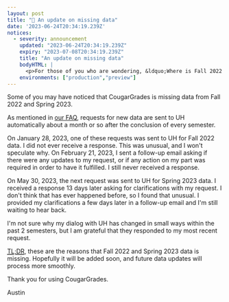 ```yaml
---
layout: post
title: "📰 An update on missing data"
date: '2023-06-24T20:34:19.239Z'
notices:
  - severity: announcement
    updated: "2023-06-24T20:34:19.239Z"
    expiry: "2023-07-08T20:34:19.239Z"
    title: "An update on missing data"
    bodyHTML: |
      <p>For those of you who are wondering, &ldquo;Where is Fall 2022 data?&ldquo;, the linked post is for you.</p>
    environments: ["production","preview"]
---
```


Some of you may have noticed that CougarGrades is missing data from Fall 2022 and Spring 2023.

As mentioned in [our FAQ](https://cougargrades.io/faq/data-updates), requests for new data are sent to UH automatically about a month or so after the conclusion of every semester.

On January 28, 2023, one of these requests was sent to UH for Fall 2022 data. I did not ever receive a response. This was unusual, and I won't speculate why. On February 21, 2023, I sent a follow-up email asking if there were any updates to my request, or if any action on my part was required in order to have it fulfilled. I still never received a response.

On May 30, 2023, the next request was sent to UH for Spring 2023 data. I received a response 13 days later asking for clarifications with my request. I don't think that has ever happened before, so I found that unusual. I provided my clarifications a few days later in a follow-up email and I'm still waiting to hear back.

I'm not sure why my dialog with UH has changed in small ways within the past 2 semesters, but I am grateful that they responded to my most recent request.

<abbr title="too long; didn't read"><a href="https://en.wikipedia.org/wiki/TL;DR">TL;DR</a></abbr>, these are the reasons that Fall 2022 and Spring 2023 data is missing. Hopefully it will be added soon, and future data updates will process more smoothly.

Thank you for using CougarGrades.

Austin
